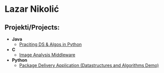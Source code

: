<h1>Lazar Nikolić <br/></h1>

<h2>Projekti/Projects:</h2>

- <b>Java</b>
  - [Praciting DS & Algos in Python](https://github.com/joshmadakor1/Algorithms-Practice)
- <b>C</b>
  - [Image Analysis Middleware](https://github.com/joshmadakor1/4chan-Image-Analysis-Middleware-C964) 
- <b>Python</b>
  - [Package Delivery Application (Datastructures and Algorithms Demo)](https://github.com/joshmadakor1/Package-Delivery-Pathfinding-Algorithm)




